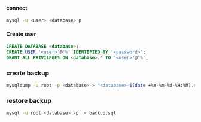 

#### connect 
```bash
mysql -u <user> <database> p
```

#### Create user

```sql
CREATE DATABASE <database>;
CREATE USER '<user>'@'%' IDENTIFIED BY '<password>';
GRANT ALL PRIVILEGES ON <database>.* TO '<user>'@'%';
```

### create backup
```bash
mysqldump -u root -p <database> > "<database>-$(date +%Y-%m-%d-%H:%M).sql"
```

### restore backup
```bash
mysql -u root <database> -p  < backup.sql
```